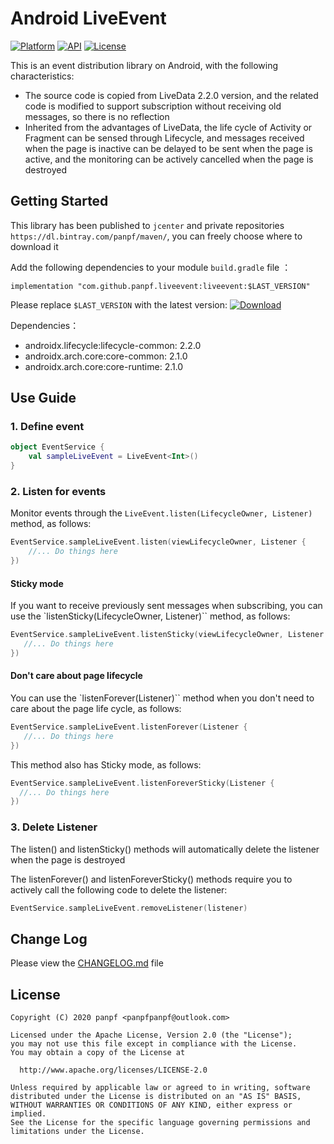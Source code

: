 # Android LiveEvent

[![Platform][platform_android_icon]][platform_android_link]
[![API][min_api_icon]][min_api_link]
[![License][license_icon]][license_link]

This is an event distribution library on Android, with the following characteristics:
* The source code is copied from LiveData 2.2.0 version, and the related code is modified to support subscription without receiving old messages, so there is no reflection
* Inherited from the advantages of LiveData, the life cycle of Activity or Fragment can be sensed through Lifecycle, and messages received when the page is inactive can be delayed to be sent when the page is active, and the monitoring can be actively cancelled when the page is destroyed

## Getting Started

This library has been published to `jcenter` and private repositories `https://dl.bintray.com/panpf/maven/`, you can freely choose where to download it

Add the following dependencies to your module `build.gradle` file ：

```grovvy
implementation "com.github.panpf.liveevent:liveevent:$LAST_VERSION"
```

Please replace `$LAST_VERSION` with the latest version: [![Download][version_icon]][version_link]

Dependencies：
* androidx.lifecycle:lifecycle-common: 2.2.0
* androidx.arch.core:core-common: 2.1.0
* androidx.arch.core:core-runtime: 2.1.0

## Use Guide

### 1. Define event

```kotlin
object EventService {
    val sampleLiveEvent = LiveEvent<Int>()
}
```

### 2. Listen for events

Monitor events through the `LiveEvent.listen(LifecycleOwner, Listener)` method, as follows:

```kotlin
EventService.sampleLiveEvent.listen(viewLifecycleOwner, Listener {
    //... Do things here
})
```

#### Sticky mode

If you want to receive previously sent messages when subscribing, you can use the `listenSticky(LifecycleOwner, Listener)`` method, as follows:

```kotlin
EventService.sampleLiveEvent.listenSticky(viewLifecycleOwner, Listener {
   //... Do things here
})
```

#### Don't care about page lifecycle

You can use the `listenForever(Listener)`` method when you don't need to care about the page life cycle, as follows:

```kotlin
EventService.sampleLiveEvent.listenForever(Listener {
   //... Do things here
})
```

This method also has Sticky mode, as follows:

```kotlin
EventService.sampleLiveEvent.listenForeverSticky(Listener {
  //... Do things here
})
```

### 3. Delete Listener

The listen() and listenSticky() methods will automatically delete the listener when the page is destroyed

The listenForever() and listenForeverSticky() methods require you to actively call the following code to delete the listener:

```kotlin
EventService.sampleLiveEvent.removeListener(listener)
```

## Change Log

Please view the [CHANGELOG.md] file


## License
    Copyright (C) 2020 panpf <panpfpanpf@outlook.com>

    Licensed under the Apache License, Version 2.0 (the "License");
    you may not use this file except in compliance with the License.
    You may obtain a copy of the License at

      http://www.apache.org/licenses/LICENSE-2.0

    Unless required by applicable law or agreed to in writing, software
    distributed under the License is distributed on an "AS IS" BASIS,
    WITHOUT WARRANTIES OR CONDITIONS OF ANY KIND, either express or implied.
    See the License for the specific language governing permissions and
    limitations under the License.

[platform_android_icon]: https://img.shields.io/badge/Platform-Android-brightgreen.svg
[platform_android_link]: https://android.com
[min_api_icon]: https://img.shields.io/badge/API-16%2B-orange.svg
[min_api_link]: https://developer.android.com/about/dashboards/
[license_icon]: https://img.shields.io/badge/License-Apache%202-blue.svg
[license_link]: https://www.apache.org/licenses/LICENSE-2.0
[version_icon]: https://api.bintray.com/packages/panpf/maven/liveevent/images/download.svg
[version_link]: https://bintray.com/panpf/maven/liveevent/_latestVersion

[CHANGELOG.md]: CHANGELOG.md
